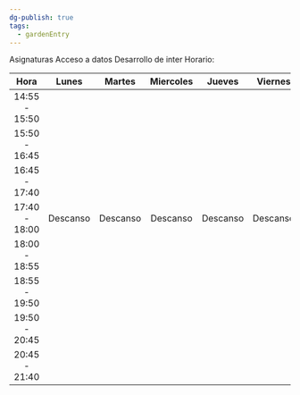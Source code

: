 ```yaml
---
dg-publish: true
tags:
  - gardenEntry
---
```

Asignaturas
Acceso a datos
Desarrollo de inter
Horario:



|     Hora      |                 Lunes                 |                Martes                 |             Miercoles              |                Jueves                |           Viernes            |
| :-----------: | :-----------------------------------: | :-----------------------------------: | :--------------------------------: | :----------------------------------: | :--------------------------: |
| 14:55 - 15:50 |                                       |                                       |                                    |                                      |                              |
| 15:50 - 16:45 |                                       |                                       |                                    |                                      |                              |
| 16:45 - 17:40 |                                       |                                       |                                    |                                      |                              |
| 17:40 - 18:00 |               Descanso                |               Descanso                |              Descanso              |               Descanso               |           Descanso           |
| 18:00 - 18:55 |                                       |                                       |                                    |                                      |                              |
| 18:55 - 19:50 |                                       |                                       |                                    |                                      |                              |
| 19:50 - 20:45 |                                       |                                       |                                    |                                      |                              |
| 20:45 - 21:40 |                                       |                                       |                                    |                                      |                              |

